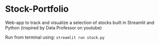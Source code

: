 # Stock-Portfolio
Web-app to track and visualize a selection of stocks built in Streamlit and Python (inspired by Data Professor on youtube)


Run from terminal using:
  `streamlit run stock.py`
